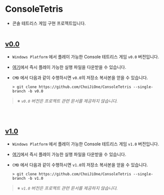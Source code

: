 # ConsoleTetris
- 콘솔 테트리스 게임 구현 프로젝트입니다.
<br><br>


## [v0.0](https://github.com/ChoiJiOne/ConsoleTetris/tree/v0.0)
- `Windows Platform` 에서 플레이 가능한 Console 테트리스 게임 `v0.0` 버전입니다.
- [여기](https://github.com/ChoiJiOne/ConsoleTetris/releases/tag/v0.0)에서 즉시 플레이 가능한 실행 파일을 다운받을 수 있습니다. 
- `CMD` 에서 다음과 같이 수행하시면 `v0.0`의 저장소 복사본을 얻을 수 있습니다.

  ```
  > git clone https://github.com/ChoiJiOne/ConsoleTetris --single-branch -b v0.0
  ```
  
> ※ *`v0.0` 버전은 프로젝트 관련 문서를 제공하지 않습니다.*

<br><br>


## [v1.0](https://github.com/ChoiJiOne/ConsoleTetris/tree/v1.0)
- `Windows Platform` 에서 플레이 가능한 Console 테트리스 게임 `v1.0` 버전입니다.
- [여기](https://github.com/ChoiJiOne/ConsoleTetris/releases/tag/v1.0)에서 즉시 플레이 가능한 실행 파일을 다운받을 수 있습니다. 
- `CMD` 에서 다음과 같이 수행하시면 `v1.0`의 저장소 복사본을 얻을 수 있습니다.

  ```
  > git clone https://github.com/ChoiJiOne/ConsoleTetris --single-branch -b v1.0
  ```
  
> ※ *`v1.0` 버전은 프로젝트 관련 문서를 제공하지 않습니다.*
